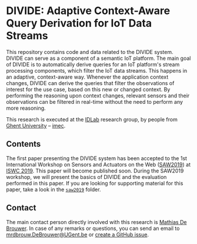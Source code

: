# DIVIDE: Adaptive Context-Aware Query Derivation for IoT Data Streams

This repository contains code and data related to the DIVIDE system. DIVIDE can serve as a component of a semantic IoT platform. The main goal of DIVIDE is to automatically derive queries for an IoT platform's stream processing components, which filter the IoT data streams. This happens in an adaptive, context-aware way. Whenever the application context changes, DIVIDE can derive the queries that filter the observations of interest for the use case, based on this new or changed context. By performing the reasoning upon context changes, relevant sensors and their observations can be filtered in real-time without the need to perform any more reasoning.

This research is executed at the [IDLab](http://idlab.technology) research group, by people from [Ghent University](https://www.ugent.be/en) – [imec](https://www.imec-int.com/en/home).

## Contents

The first paper presenting the DIVIDE system has been accepted to the 1st International Workshop on Sensors and Actuators on the Web ([SAW2019](http://saw.gitlab.emse.fr/2019/)) at [ISWC 2019](https://iswc2019.semanticweb.org/). This paper will become published soon. During the SAW2019 workshop, we will present the basics of DIVIDE and the evaluation performed in this paper. If you are looking for supporting material for this paper, take a look in the [`saw2019`](saw2019) folder.

## Contact
 
The main contact person directly involved with this research is [Mathias De Brouwer](https://www.linkedin.com/in/mathiasdebrouwer/). In case of any remarks or questions, you can send an email to [mrdbrouw.DeBrouwer@UGent.be](mailto:mrdbrouw.DeBrouwer@UGent.be) or [create a GitHub issue](../../issues/new).

